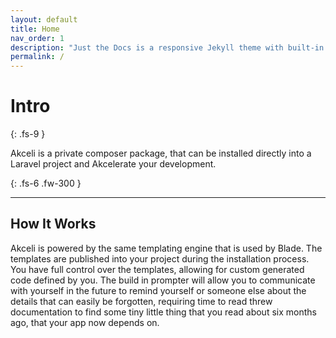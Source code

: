 ```yaml
---
layout: default
title: Home
nav_order: 1
description: "Just the Docs is a responsive Jekyll theme with built-in search that is easily customizable and hosted on GitHub Pages."
permalink: /
---
```


# Intro
{: .fs-9 }

Akceli is a private composer package, that can be installed directly into a Laravel project and Akcelerate your development.

{: .fs-6 .fw-300 }

---

## How It Works

Akceli is powered by the same templating engine that is used by Blade.  The templates are published into your project
during the installation process.  You have full control over the templates, allowing for custom generated code defined by you.
The build in prompter will allow you to communicate with yourself in the future to remind yourself or someone else about
the details that can easily be forgotten, requiring time to read threw documentation to find some tiny little thing that you
read about six months ago, that your app now depends on.


